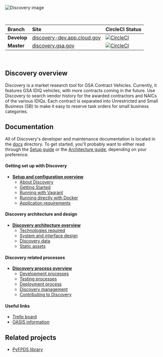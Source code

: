 ![Discovery image](https://discovery-dev.app.cloud.gov/static/discovery_site/images/discovery.png)

<br/>

| Branch       | Site        | CircleCI Status   |
| :---------   | :---------  | :-----------------|
| **Develop** | [discovery-dev.app.cloud.gov](https://discovery-dev.app.cloud.gov)  | [![CircleCI](https://circleci.com/gh/PSHCDevOps/discovery/tree/develop.svg?style=svg)](https://circleci.com/gh/PSHCDevOps/discovery/tree/develop) |
| **Master**  | [discovery.gsa.gov](https://discovery-dev.app.cloud.gov) | [![CircleCI](https://circleci.com/gh/PSHCDevOps/discovery/tree/master.svg?style=svg)](https://circleci.com/gh/PSHCDevOps/discovery/tree/master) |

<br/>

## Discovery overview

Discovery is a market research tool for GSA Contract Vehicles. Currently, it features GSA IDIQ vehicles, with more contracts coming in the future. Use Discovery to search vendor history for the awarded contractors and NAICs of the various IDIQs. Each contract is separated into Unrestricted and Small Business (SB) to make it easy to reserve task orders for small business categories.

## Documentation

All of Discovery's developer and maintenance documentation is located in the [docs](overview.md) directory.  To get started, you'll probably want to either read through the [Setup guide](setup/overview.md) or the [Architecture guide](architecture/overview.md), depending on your preference.

#### Getting set up with Discovery

* [**Setup and configuration overview**](setup/overview.md)
  * [About Discovery](setup/about.md)
  * [Getting Started](setup/getting_started.md)
  * [Running with Vagrant](setup/vagrant.md)
  * [Running directly with Docker](setup/docker.md)
  * [Application requirements](setup/requirements.md)

#### Discovery architecture and design

* [**Discovery architecture overview**](architecture/overview.md)
  * [Technologies required](architecture/technologies.md)
  * [System and interface design](architecture/design.md)
  * [Discovery data](architecture/data.md)
  * [Static assets](architecture/assets.md)

#### Discovery related processes

* [**Discovery process overview**](process/overview.md)
  * [Development processes](process/development.md)
  * [Testing processes](process/testing.md)
  * [Deployment process](process/deployment.md)
  * [Discovery management](process/management.md)
  * [Contributing to Discovery](process/contributing.md)

#### Useful links

* [Trello board](https://trello.com/b/AEoWtET7/discovery-20)
* [OASIS information](https://www.gsa.gov/acquisition/products-services/professional-services/one-acquisition-solution-for-integrated-services-oasis)

## Related projects

* [PyFPDS library](https://github.com/18f/pyfpds)
